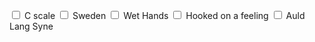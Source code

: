 <input type="checkbox"> C scale
<input type="checkbox"> Sweden
<input type="checkbox"> Wet Hands
<input type="checkbox"> Hooked on a feeling
<input type="checkbox"> Auld Lang Syne